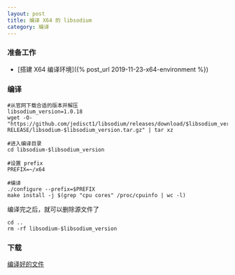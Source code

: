 ```yaml
---
layout: post
title: 编译 X64 的 libsodium
category: 编译
---
```


### 准备工作
- [搭建 X64 编译环境]({% post_url 2019-11-23-x64-environment %})

### 编译
```shell
#从官网下载合适的版本并解压
libsodium_version=1.0.18
wget -O- "https://github.com/jedisct1/libsodium/releases/download/$libsodium_version-RELEASE/libsodium-$libsodium_version.tar.gz" | tar xz

#进入编译目录
cd libsodium-$libsodium_version

#设置 prefix
PREFIX=~/x64

#编译
./configure --prefix=$PREFIX
make install -j $(grep "cpu cores" /proc/cpuinfo | wc -l)
```

编译完之后，就可以删除源文件了
```shell
cd ..
rm -rf libsodium-$libsodium_version
```

### 下载
[编译好的文件](/assets/x64-libsodium.tgz)
